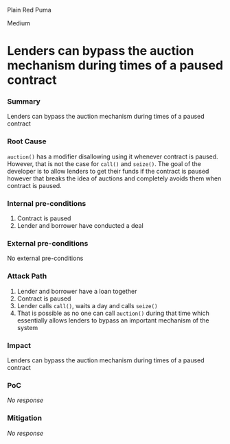 Plain Red Puma

Medium

# Lenders can bypass the auction mechanism during times of a paused contract

### Summary

Lenders can bypass the auction mechanism during times of a paused contract
[](https://github.com/sherlock-audit/2024-09-predict-fun/blob/main/predict-dot-loan/contracts/PredictDotLoan.sol#L30)

### Root Cause

`auction()` has a modifier disallowing using it whenever contract is paused. However, that is not the case for `call()` and `seize()`. The goal of the developer is to allow lenders to get their funds if the contract is paused however that breaks the idea of auctions and completely avoids them when contract is paused.

### Internal pre-conditions

1. Contract is paused
2. Lender and borrower have conducted a deal

### External pre-conditions

No external pre-conditions

### Attack Path

1. Lender and borrower have a loan together
2. Contract is paused
3. Lender calls `call()`, waits a day and calls `seize()`
4. That is possible as no one can call `auction()` during that time which essentially allows lenders to bypass an important mechanism of the system

### Impact

Lenders can bypass the auction mechanism during times of a paused contract

### PoC

_No response_

### Mitigation

_No response_